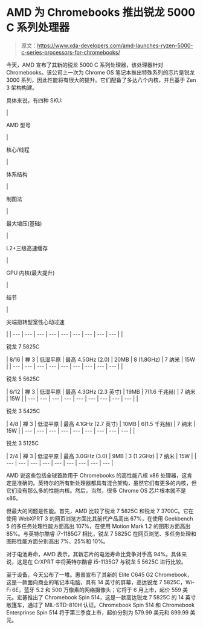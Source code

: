 # AMD 为 Chromebooks 推出锐龙 5000 C 系列处理器

> 原文：<https://www.xda-developers.com/amd-launches-ryzen-5000-c-series-processors-for-chromebooks/>

今天，AMD 宣布了其新的锐龙 5000 C 系列处理器，该处理器针对 Chromebooks。该公司上一次为 Chrome OS 笔记本推出特殊系列的芯片是锐龙 3000 系列，因此性能将有很大的提升。它们配备了多达八个内核，并且基于 Zen 3 架构构建。

具体来说，有四种 SKU:

| 

AMD 型号

 | 

核心/线程

 | 

体系结构

 | 

制图法

 | 

最大增压(基础)

 | 

L2+三级高速缓存

 | 

GPU 内核(最大提升)

 | 

结节

 | 

尖端扭转型室性心动过速

 |
| --- | --- | --- | --- | --- | --- | --- | --- | --- |
| 

锐龙 7 5825C

 | 8/16 | 禅 3 | 低湿平原 | 最高 4.5GHz (2.0) | 20MB | 8 (1.8GHz) | 7 纳米 | 15W |
| --- | --- | --- | --- | --- | --- | --- | --- | --- |
| 

锐龙 5 5625C

 | 6/12 | 禅 3 | 低湿平原 | 最高 4.3GHz (2.3 英寸) | 19MB | 7(1.6 千兆赫) | 7 纳米 | 15W |
| --- | --- | --- | --- | --- | --- | --- | --- | --- |
| 

锐龙 3 5425C

 | 4/8 | 禅 3 | 低湿平原 | 最高 4.1GHz (2.7 英寸) | 10MB | 6(1.5 千兆赫) | 7 纳米 | 15W |
| --- | --- | --- | --- | --- | --- | --- | --- | --- |
| 

锐龙 3 5125C

 | 2/4 | 禅 3 | 低湿平原 | 最高 3.0GHz (3.0) | 9MB | 3 (1.2GHz) | 7 纳米 | 15W |
| --- | --- | --- | --- | --- | --- | --- | --- | --- |

AMD 说这些包括全球首款用于 Chromebooks 的高性能八核 x86 处理器，这肯定是准确的。英特尔的所有新处理器都具有混合架构，虽然它们有更多的内核，但它们没有那么多的性能内核。然后，当然，很多 Chrome OS 芯片根本就不是 x86。

但最大的问题是性能。首先，AMD 比较了锐龙 7 5825C 和锐龙 7 3700C。它在使用 WebXPRT 3 的网页浏览方面比其前代产品高出 67%，在使用 Geekbench 5 的多任务处理性能方面高出 107%，在使用 Motion Mark 1.2 的图形方面高出 85%。与英特尔酷睿 i7-1185G7 相比，锐龙 7 5825C 在网页浏览、多任务处理和图形性能方面分别高出 7%、25%和 10%。

对于电池寿命，AMD 表示，其新芯片的电池寿命比竞争对手高 94%。具体来说，这是在 CrXPRT 中将英特尔酷睿 i5-1135G7 与锐龙 5 5625C 进行比较。

至于设备，今天公布了一堆。惠普宣布了其新的 Elite C645 G2 Chromebook，这是一款面向商业的笔记本电脑，具有 14 英寸的屏幕，高达锐龙 7 5825C，Wi-Fi 6E，蓝牙 5.2 和 500 万像素的网络摄像头；它将于 6 月上市，起价 559 美元。宏碁推出了 Chromebook Spin 514，这是一款高达锐龙 7 5825C 的 14 英寸敞篷车，通过了 MIL-STD-810H 认证。Chromebook Spin 514 和 Chromebook Enterprinse Spin 514 将于第三季度上市，起价分别为 579.99 美元和 899.99 美元。